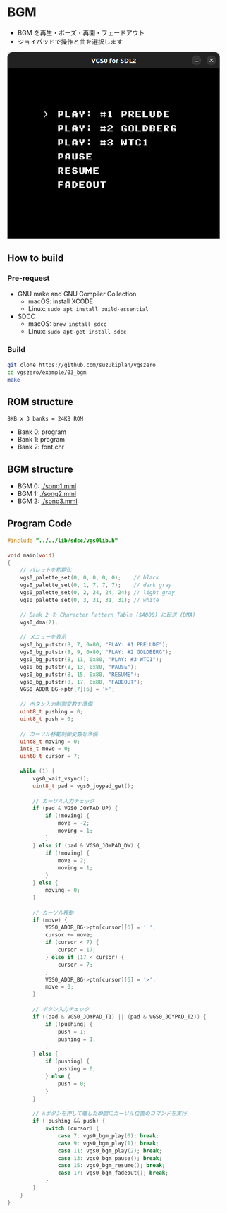 # BGM

- BGM を再生・ポーズ・再開・フェードアウト
- ジョイパッドで操作と曲を選択します

![preview](preview.png)

## How to build

### Pre-request

- GNU make and GNU Compiler Collection
  - macOS: install XCODE
  - Linux: `sudo apt install build-essential`
- SDCC
  - macOS: `brew install sdcc`
  - Linux: `sudo apt-get install sdcc`

### Build

```zsh
git clone https://github.com/suzukiplan/vgszero
cd vgszero/example/03_bgm
make
```

## ROM structure

```
8KB x 3 banks = 24KB ROM
```

- Bank 0: program
- Bank 1: program
- Bank 2: font.chr

## BGM structure

- BGM 0: [./song1.mml](./song1.mml)
- BGM 1: [./song2.mml](./song2.mml)
- BGM 2: [./song3.mml](./song3.mml)

## Program Code

```c
#include "../../lib/sdcc/vgs0lib.h"

void main(void)
{
    // パレットを初期化
    vgs0_palette_set(0, 0, 0, 0, 0);    // black
    vgs0_palette_set(0, 1, 7, 7, 7);    // dark gray
    vgs0_palette_set(0, 2, 24, 24, 24); // light gray
    vgs0_palette_set(0, 3, 31, 31, 31); // white

    // Bank 2 を Character Pattern Table ($A000) に転送 (DMA)
    vgs0_dma(2);

    // メニューを表示
    vgs0_bg_putstr(8, 7, 0x80, "PLAY: #1 PRELUDE");
    vgs0_bg_putstr(8, 9, 0x80, "PLAY: #2 GOLDBERG");
    vgs0_bg_putstr(8, 11, 0x80, "PLAY: #3 WTC1");
    vgs0_bg_putstr(8, 13, 0x80, "PAUSE");
    vgs0_bg_putstr(8, 15, 0x80, "RESUME");
    vgs0_bg_putstr(8, 17, 0x80, "FADEOUT");
    VGS0_ADDR_BG->ptn[7][6] = '>';

    // ボタン入力制御変数を準備
    uint8_t pushing = 0;
    uint8_t push = 0;

    // カーソル移動制御変数を準備
    uint8_t moving = 0;
    int8_t move = 0;
    uint8_t cursor = 7;

    while (1) {
        vgs0_wait_vsync();
        uint8_t pad = vgs0_joypad_get();

        // カーソル入力チェック
        if (pad & VGS0_JOYPAD_UP) {
            if (!moving) {
                move = -2;
                moving = 1;
            }
        } else if (pad & VGS0_JOYPAD_DW) {
            if (!moving) {
                move = 2;
                moving = 1;
            }
        } else {
            moving = 0;
        }

        // カーソル移動
        if (move) {
            VGS0_ADDR_BG->ptn[cursor][6] = ' ';
            cursor += move;
            if (cursor < 7) {
                cursor = 17;
            } else if (17 < cursor) {
                cursor = 7;
            }
            VGS0_ADDR_BG->ptn[cursor][6] = '>';
            move = 0;
        }

        // ボタン入力チェック
        if ((pad & VGS0_JOYPAD_T1) || (pad & VGS0_JOYPAD_T2)) {
            if (!pushing) {
                push = 1;
                pushing = 1;
            }
        } else {
            if (pushing) {
                pushing = 0;
            } else {
                push = 0;
            }
        }

        // Aボタンを押して離した瞬間にカーソル位置のコマンドを実行
        if (!pushing && push) {
            switch (cursor) {
                case 7: vgs0_bgm_play(0); break;
                case 9: vgs0_bgm_play(1); break;
                case 11: vgs0_bgm_play(2); break;
                case 13: vgs0_bgm_pause(); break;
                case 15: vgs0_bgm_resume(); break;
                case 17: vgs0_bgm_fadeout(); break;
            }
        }
    }
}
```
